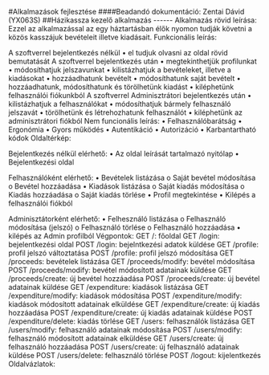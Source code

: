 #Alkalmazások fejlesztése
####Beadandó dokumentáció: Zentai Dávid (YX063S)
##Házikassza kezelő alkalmazás
------ Alkalmazás rövid leírása: 
Ezzel az alkalmazással az egy háztartásban élők nyomon tudják követni a közös kasszájuk bevételeit illetve kiadásait.
Funkcionális leírás:

A szoftverrel bejelentkezés nélkül
•	el tudjuk olvasni az oldal rövid bemutatását
A szoftverrel bejelentkezés után
•	megtekinthetjük profilunkat
•	módosíthatjuk jelszavunkat
•	kilistázhatjuk a bevételeket, illetve a kiadásokat
•	hozzáadhatunk bevételt
•	módosíthatunk saját bevételt
•	hozzáadhatunk, módosíthatunk és törölhetünk kiadást
•	kiléphetünk felhasználói fiókunkból
A szoftverrel Adminisztrátori bejelentkezés után
•	kilistázhatjuk a felhasználókat
•	módosíthatjuk bármely felhasználó jelszavát
•	törölhetünk és létrehozhatunk felhasználót
•	kiléphetünk az adminisztrátori fiókból
Nem funcionális leírás:
•	Felhasználóbarátság
•	Ergonómia
•	Gyors működés
•	Autentikáció
•	Autorizáció
•	Karbantartható kódok
Oldaltérkép:

Bejelentkezés nélkül elérhető:
•	Az oldal leírását tartalmazó nyitólap
•	Bejelentkezési oldal

Felhasználóként elérhető:
•	Bevételek listázása
o	Saját bevétel módosítása
o	Bevétel hozzáadása
•	Kiadások listázása
o	Saját kiadás módosítása
o	Kiadás hozzáadása
o	Saját kiadás törlése
•	Profil megtekintése
•	Kilépés a felhasználói fiókból

Adminisztátorként elérhető:
•	Felhesználó listázása
o	Felhasználó módosítása (jelszó)
o	Felhasználó törlése
o	Felhasználó hozzáadása
•	kilépés az Admin profilból
Végpontok:
GET /: főoldal 
GET /login: bejelentkezési oldal 
POST /login: bejelntkezési adatok küldése 
GET /profile: profil jelszó változtatása 
POST /profile: profil jelszó módosítása 
GET /proceeds: bevételek listázása 
GET /proceeds/modify: bevétel módosítása 
POST /proceeds/modify: bevétel módosított adatainak küldése 
GET /proceeds/create: új bevétel hozzáadása 
POST /proceeds/create: új bevétel adatainak küldése 
GET /expenditure: kiadások listázása 
GET /expenditure/modify: kiadások módosítása 
POST /expenditure/modify: kiadások módosított adatainak elküldése 
GET /expenditure/create: új kiadás hozzáadása 
POST /expenditure/create: új kiadás adatainak küldése 
POST /expenditure/delete: kiadás törlése 
GET /users: felhasználók listázása 
GET /users/modify: felhasználó adatainak módosítása 
POST /users/modify: felhasználó módosított adatainak elküldése 
GET /users/create: új felhasználó hozzáadása 
POST /users/create: új felhasználó adatainak küldése 
POST /users/delete: felhasználó törlése 
POST /logout: kijelentkezés
Oldalvázlatok:
